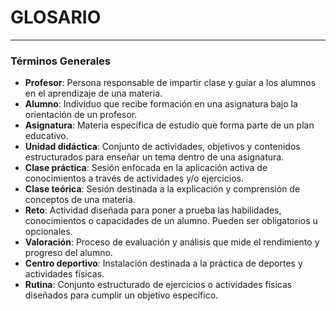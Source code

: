 # **GLOSARIO**  

---

### **Términos Generales**
- **Profesor**: Persona responsable de impartir clase y guiar a los alumnos en el aprendizaje de una materia.  
- **Alumno**: Individuo que recibe formación en una asignatura bajo la orientación de un profesor.  
- **Asignatura**: Materia específica de estudio que forma parte de un plan educativo.  
- **Unidad didáctica**: Conjunto de actividades, objetivos y contenidos estructurados para enseñar un tema dentro de una asignatura.  
- **Clase práctica**: Sesión enfocada en la aplicación activa de conocimientos a través de actividades y/o ejercicios.  
- **Clase teórica**: Sesión destinada a la explicación y comprensión de conceptos de una materia.  
- **Reto**: Actividad diseñada para poner a prueba las habilidades, conocimientos o capacidades de un alumno. Pueden ser obligatorios u opcionales.  
- **Valoración**: Proceso de evaluación y análisis que mide el rendimiento y progreso del alumno.  
- **Centro deportivo**: Instalación destinada a la práctica de deportes y actividades físicas.  
- **Rutina**: Conjunto estructurado de ejercicios o actividades físicas diseñados para cumplir un objetivo específico.  
